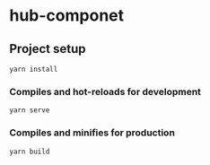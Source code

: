 <!--
 * @Author: your name
 * @Date: 2022-01-22 09:34:37
 * @LastEditTime: 2022-01-22 11:08:04
 * @LastEditors: your name
 * @Description: 打开koroFileHeader查看配置 进行设置: https://github.com/OBKoro1/koro1FileHeader/wiki/%E9%85%8D%E7%BD%AE
 * @FilePath: \hub-componet\README.md
-->

# hub-componet

## Project setup

```
yarn install
```

### Compiles and hot-reloads for development

```
yarn serve
```

### Compiles and minifies for production

```
yarn build
```
